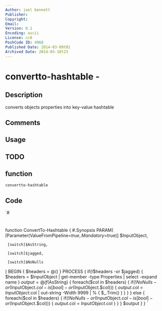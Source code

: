```yaml
---
Author: joel bennett
Publisher: 
Copyright: 
Email: 
Version: 0.1
Encoding: ascii
License: cc0
PoshCode ID: 4968
Published Date: 2014-03-09t01
Archived Date: 2014-03-10t23
---
```


# convertto-hashtable - 

## Description

converts objects properties into key-value hashtable

## Comments



## Usage



## TODO



## function

`convertto-hashtable`

## Code

`#
 #
 function ConvertTo-Hashtable {
   #.Synopsis
   PARAM(
     [Parameter(ValueFromPipeline=$true, Mandatory=$true)]
     $InputObject,
 
     [switch]$AsString,  
 
     [switch]$jagged,
 
     [switch]$NoNulls
   )
   BEGIN { 
     $headers = @() 
   }
   PROCESS {
     if(!$headers -or $jagged) {
       $headers = $InputObject | get-member -type Properties | select -expand name
     }
     $output = @{}
     if($AsString) {
       foreach($col in $headers) {
         if(!$NoNulls -or ($InputObject.$col -is [bool] -or ($InputObject.$col))) {
           $output.$col = $InputObject.$col | out-string -Width 9999 | % { $_.Trim() }
         }
       }
     } else {
       foreach($col in $headers) {
         if(!$NoNulls -or ($InputObject.$col -is [bool] -or ($InputObject.$col))) {
           $output.$col = $InputObject.$col
         }
       }
     }
     $output
   }
 }
`

